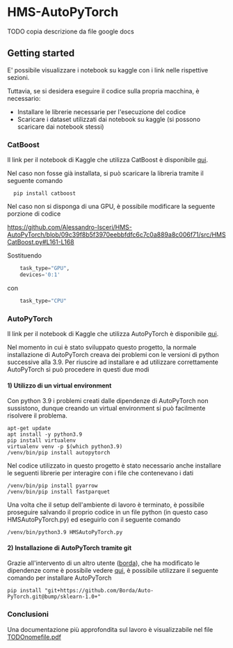 # HMS-AutoPyTorch

TODO copia descrizione da file google docs

## Getting started

E' possibile visualizzare i notebook su kaggle con i link nelle rispettive sezioni.

Tuttavia, se si desidera eseguire il codice sulla propria macchina, è necessario:
* Installare le librerie necessarie per l'esecuzione del codice
* Scaricare i dataset utilizzati dai notebook su kaggle (si possono scaricare dai notebook stessi)

### CatBoost

Il link per il notebook di Kaggle che utilizza CatBoost è disponibile [qui](https://www.kaggle.com/code/alessandroisceri/catboost-hms).

Nel caso non fosse già installata, si può scaricare la libreria tramite il seguente comando

```shell
  pip install catboost
```

Nel caso non si disponga di una GPU, è possibile modificare la seguente porzione di codice

https://github.com/Alessandro-Isceri/HMS-AutoPyTorch/blob/09c39f8b5f3970eebbfdfc6c7c0a889a8c006f71/src/HMSCatBoost.py#L161-L168

Sostituendo 
```python
    task_type="GPU",
    devices='0:1'
```
con
```python
    task_type="CPU"
```

### AutoPyTorch

Il link per il notebook di Kaggle che utilizza AutoPyTorch è disponibile [qui](https://www.kaggle.com/code/alessandroisceri/autopytorch-hms).

Nel momento in cui è stato sviluppato questo progetto, la normale installazione di AutoPyTorch creava dei problemi con le versioni di python successive alla 3.9.
Per riuscire ad installare e ad utilizzare correttamente AutoPyTorch si può procedere in questi due modi

#### 1) Utilizzo di un virtual environment

Con python 3.9 i problemi creati dalle dipendenze di AutoPyTorch non sussistono, dunque creando un virtual environment si può facilmente risolvere il problema.
```shell
apt-get update
apt install -y python3.9
pip install virtualenv
virtualenv venv -p $(which python3.9)
/venv/bin/pip install autopytorch
```
Nel codice utilizzato in questo progetto è stato necessario anche installare le seguenti librerie per interagire con i file che contenevano i dati
```shell
/venv/bin/pip install pyarrow
/venv/bin/pip install fastparquet
```
Una volta che il setup dell'ambiente di lavoro è terminato, è possibile proseguire salvando il proprio codice in un file python (in questo caso HMSAutoPyTorch.py) ed eseguirlo con il seguente comando
```shell
/venv/bin/python3.9 HMSAutoPyTorch.py
```
#### 2) Installazione di AutoPyTorch tramite git

Grazie all'intervento di un altro utente ([borda](https://github.com/Borda)), che ha modificato le dipendenze come è possibile vedere [qui](https://github.com/automl/Auto-PyTorch/pull/506), è possibile utilizzare il seguente comando per installare AutoPyTorch
```shell
pip install "git+https://github.com/Borda/Auto-PyTorch.git@bump/sklearn-1.0+"
```
### Conclusioni

Una documentazione più approfondita sul lavoro è visualizzabile nel file [TODOnomefile.pdf](inserisciquilink)

